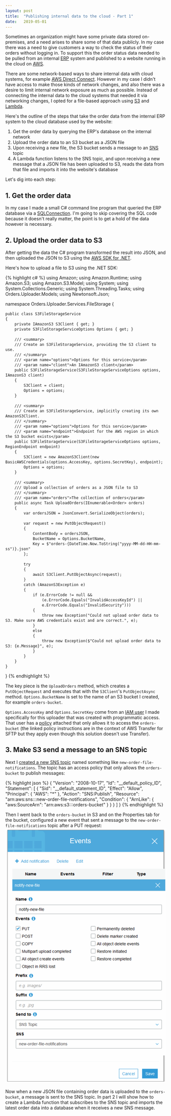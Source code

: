 ```yaml
---
layout: post
title:  "Publishing internal data to the cloud - Part 1"
date:   2019-05-01
---
```


Sometimes an organization might have some private data stored on-premises, and a need arises to share some of that data publicly. In my case there was a need to give customers a way to check the status of their orders without logging in. To support this the order status data needed to be pulled from an internal [ERP](https://en.wikipedia.org/wiki/Enterprise_resource_planning) system and published to a website running in the cloud on [AWS](https://aws.amazon.com/).

There are some network-based ways to share internal data with cloud systems, for example [AWS Direct Connect](https://aws.amazon.com/directconnect/). However in my case I didn't have access to make those kinds of network changes, and also there was a desire to limit internal network exposure as much as possible. Instead of connecting the internal data to the cloud systems that needed it via networking changes, I opted for a file-based approach using [S3](https://aws.amazon.com/s3/) and [Lambda](https://aws.amazon.com/lambda/).

Here's the outline of the steps that take the order data from the internal ERP system to the cloud database used by the website:
1. Get the order data by querying the ERP's database on the internal network
2. Upload the order data to an S3 bucket as a JSON file
3. Upon receiving a new file, the S3 bucket sends a message to an [SNS](https://aws.amazon.com/sns/) topic
4. A Lambda function listens to the SNS topic, and upon receiving a new message that a JSON file has been uploaded to S3, reads the data from that file and imports it into the website's database

Let's dig into each step:

## 1. Get the order data
In my case I made a small C# command line program that queried the ERP database via a [SQLConnection](https://docs.microsoft.com/en-us/dotnet/api/system.data.sqlclient.sqlconnection?view=netcore-2.2). I'm going to skip covering the SQL code because it doesn't really matter, the point is to get a hold of the data however is necessary.

## 2. Upload the order data to S3
After getting the data the C# program transformed the result into JSON, and then uploaded the JSON to S3 using the [AWS SDK for .NET](https://aws.amazon.com/sdk-for-net/).

Here's how to upload a file to S3 using the .NET SDK:

{% highlight c# %}
using Amazon;
using Amazon.Runtime;
using Amazon.S3;
using Amazon.S3.Model;
using System;
using System.Collections.Generic;
using System.Threading.Tasks;
using Orders.Uploader.Models;
using Newtonsoft.Json;

namespace Orders.Uploader.Services.FileStorage
{

    public class S3FileStorageService
    {
        private IAmazonS3 S3Client { get; }
        private S3FileStorageServiceOptions Options { get; }

        /// <summary>
        /// Create an S3FileStorageService, providing the S3 client to use.
        /// </summary>
        /// <param name="options">Options for this service</param>
        /// <param name="client">An IAmazonS3 client</param>
        public S3FileStorageService(S3FileStorageServiceOptions options, IAmazonS3 client)
        {
            S3Client = client;
            Options = options;
        }

        /// <summary>
        /// Create an S3FileStorageService, implicitly creating its own AmazonS3Client.
        /// </summary>
        /// <param name="options">Options for this service</param>
        /// <param name="endpoint">Endpoint for the AWS region in which the S3 bucket exists</param>
        public S3FileStorageService(S3FileStorageServiceOptions options, RegionEndpoint endpoint)
        {
            S3Client = new AmazonS3Client(new BasicAWSCredentials(options.AccessKey, options.SecretKey), endpoint);
            Options = options;
        }

        /// <summary>
        /// Upload a collection of orders as a JSON file to S3
        /// </summary>
        /// <param name="orders">The collection of orders</param>
        public async Task UploadOrders(IEnumerable<Order> orders)
        {
            var ordersJSON = JsonConvert.SerializeObject(orders);
            
            var request = new PutObjectRequest()
            {
                ContentBody = ordersJSON,
                BucketName = Options.BucketName,
                Key = $"orders-{DateTime.Now.ToString("yyyy-MM-dd-HH-mm-ss")}.json"
            };

            try
            {
                await S3Client.PutObjectAsync(request);
            }
            catch (AmazonS3Exception e)
            {
                if (e.ErrorCode != null &&
                    (e.ErrorCode.Equals("InvalidAccessKeyId") ||
                    e.ErrorCode.Equals("InvalidSecurity")))
                {
                    throw new Exception("Could not upload order data to S3. Make sure AWS credentials exist and are correct.", e);
                }
                else
                {
                    throw new Exception($"Could not upload order data to S3: {e.Message}", e);
                }
            }            
        }
    }
}
{% endhighlight %}

The key piece is the `UploadOrders` method, which creates a `PutObjectRequest` and executes that with the `S3Client`'s `PutObjectAsync` method. `Options.BucketName` is set to the name of an S3 bucket I created, for example `orders-bucket`. 

`Options.AccessKey` and `Options.SecretKey` come from an [IAM user](https://docs.aws.amazon.com/IAM/latest/UserGuide/id_users_create.html#id_users_create_console) I made specifically for this uploader that was created with programmatic access. That user has a [policy](https://docs.aws.amazon.com/transfer/latest/userguide/users-policies-all-access.html) attached that only allows it to access the `orders-bucket` (the linked policy instructions are in the context of AWS Transfer for SFTP but they apply even though this solution doesn't use Transfer).

## 3. Make S3 send a message to an SNS topic
Next I [created a new SNS topic](https://docs.aws.amazon.com/sns/latest/dg/sns-tutorial-create-topic.html) named something like `new-order-file-notifications`. The topic has an access policy that only allows the `orders-bucket` to publish messages:

{% highlight json %}
{
  "Version": "2008-10-17",
  "Id": "__default_policy_ID",
  "Statement": [
    {
      "Sid": "__default_statement_ID",
      "Effect": "Allow",
      "Principal": {
        "AWS": "*"
      },
      "Action": "SNS:Publish",
      "Resource": "arn:aws:sns:<region>:<AWS account number>:new-order-file-notifications",
      "Condition": {
        "ArnLike": {
          "aws:SourceArn": "arn:aws:s3:::orders-bucket"
        }
      }
    }
  ]
}
{% endhighlight %}

Then I went back to the `orders-bucket` in S3 and on the Properties tab for the bucket, configured a new event that sent a message to the `new-order-file-notifications` topic after a PUT request:
![S3 event configuration screen](/static/img/s3-event.png)

Now when a new JSON file containing order data is uploaded to the `orders-bucket`, a message is sent to the SNS topic. In part 2 I will show how to create a Lambda function that subscribes to the SNS topic and imports the latest order data into a database when it receives a new SNS message.
